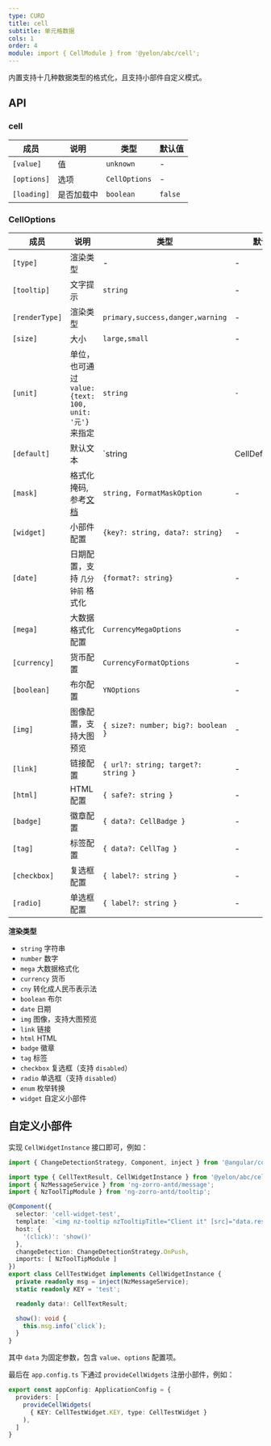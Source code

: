 ```yaml
---
type: CURD
title: cell
subtitle: 单元格数据
cols: 1
order: 4
module: import { CellModule } from '@yelon/abc/cell';
---
```


内置支持十几种数据类型的格式化，且支持小部件自定义模式。

## API

### cell

| 成员 | 说明 | 类型 | 默认值 |
|----|----|----|-----|
| `[value]` | 值 | `unknown` | - |
| `[options]` | 选项 | `CellOptions` | - |
| `[loading]` | 是否加载中 | `boolean` | `false` |

### CellOptions

| 成员 | 说明 | 类型 | 默认值 |
|----|----|----|-----|
| `[type]` | 渲染类型 | - | - |
| `[tooltip]` | 文字提示 | `string` | - |
| `[renderType]` | 渲染类型 | `primary,success,danger,warning` | - |
| `[size]` | 大小 | `large,small` | - |
| `[unit]` | 单位，也可通过 `value: {text: 100, unit: '元'}` 来指定 | `string` | `-` |
| `[default]` | 默认文本 | `string | CellDefaultText` | - |
| `[mask]` | 格式化掩码, 参考[文档](https://ng.yunzainfo.com/util/format/zh#formatMask) | `string, FormatMaskOption` | - |
| `[widget]` | 小部件配置 | `{key?: string, data?: string}` | - |
| `[date]` | 日期配置，支持 `几分钟前` 格式化 | `{format?: string}` | - |
| `[mega]` | 大数据格式化配置 | `CurrencyMegaOptions` | - |
| `[currency]` | 货币配置 | `CurrencyFormatOptions` | - |
| `[boolean]` | 布尔配置 | `YNOptions` | - |
| `[img]` | 图像配置，支持大图预览 | `{ size?: number; big?: boolean }` | - |
| `[link]` | 链接配置 | `{ url?: string; target?: string }` | - |
| `[html]` | HTML 配置 | `{ safe?: string }` | - |
| `[badge]` | 徽章配置 | `{ data?: CellBadge }` | - |
| `[tag]` | 标签配置 | `{ data?: CellTag }` | - |
| `[checkbox]` | 复选框配置 | `{ label?: string }` | - |
| `[radio]` | 单选框配置 | `{ label?: string }` | - |

**渲染类型**

- `string` 字符串
- `number` 数字
- `mega` 大数据格式化
- `currency` 货币
- `cny` 转化成人民币表示法
- `boolean` 布尔
- `date` 日期
- `img` 图像，支持大图预览
- `link` 链接
- `html` HTML
- `badge` 徽章
- `tag` 标签
- `checkbox` 复选框（支持 `disabled`）
- `radio` 单选框（支持 `disabled`）
- `enum` 枚举转换
- `widget` 自定义小部件

## 自定义小部件

实现 `CellWidgetInstance` 接口即可，例如：

```ts
import { ChangeDetectionStrategy, Component, inject } from '@angular/core';

import type { CellTextResult, CellWidgetInstance } from '@yelon/abc/cell';
import { NzMessageService } from 'ng-zorro-antd/message';
import { NzToolTipModule } from 'ng-zorro-antd/tooltip';

@Component({
  selector: 'cell-widget-test',
  template: `<img nz-tooltip nzTooltipTitle="Client it" [src]="data.result.text" class="img" style="cursor: pointer" /> `,
  host: {
    '(click)': 'show()'
  },
  changeDetection: ChangeDetectionStrategy.OnPush,
  imports: [ NzToolTipModule ]
})
export class CellTestWidget implements CellWidgetInstance {
  private readonly msg = inject(NzMessageService);
  static readonly KEY = 'test';

  readonly data!: CellTextResult;

  show(): void {
    this.msg.info(`click`);
  }
}
```

其中 `data` 为固定参数，包含 `value`、`options` 配置项。

最后在 `app.config.ts` 下通过 `provideCellWidgets` 注册小部件，例如：

```ts
export const appConfig: ApplicationConfig = {
  providers: [
    provideCellWidgets(
      { KEY: CellTestWidget.KEY, type: CellTestWidget }
    ),
  ]
}
```
